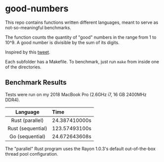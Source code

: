 # good-numbers
This repo contains functions written different languages, meant to serve as not-so-meaningful benchmarks.

The function counts the quantity of "good" numbers in the range from 1 to 10^9.
A good number is divisible by the sum of its digits.

Inspired by this [tweet](https://twitter.com/risboo6909/status/1075054497758629888).

Each subfolder has a Makefile.
To benchmark, just run `make` from inside one of the directories.

## Benchmark Results
Tests were run on my 2018 MacBook Pro (2.6GHz i7, 16 GB 2400MHz DDR4). 

| Language            | Time          |
|:-------------------:|:------------- |
| Rust (parallel)     | 24.387410000s |
| Rust (sequential)   | 123.57493100s |
| Go (sequential)     | 24.672643608s |

The "parallel" Rust program uses the Rayon 1.0.3's default out-of-the-box thread pool configuration.

